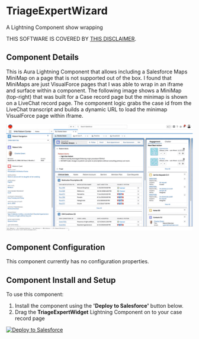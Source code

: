 # TriageExpertWizard
A Lightning Component show wrapping

THIS SOFTWARE IS COVERED BY [THIS DISCLAIMER](https://raw.githubusercontent.com/thedges/Disclaimer/master/disclaimer.txt).

## Component Details
This is Aura Lightning Component that allows including a Salesforce Maps MiniMap on a page that is not supported out of the box. I found that MiniMaps are just VisualForce pages that I was able to wrap in an iframe and surface within a component. The following image shows a MiniMap (top-right) that was built for a Case record page but the minimap is shown on a LiveChat record page. The component logic grabs the case id from the LiveChat transcript and builds a dynamic URL to load the minimap VisualForce page within iframe. 

![alt text](https://github.com/thedges/TriageExpertWizard/blob/master/TriageExpertWizard.gif "Sample Image")

## Component Configuration

This component currently has no configuration properties.

## Component Install and Setup

To use this component:
1. Install the component using the **'Deploy to Salesforce'** button below.
2. Drag the **TriageExpertWidget** Lightning Component on to your case record page

<a href="https://githubsfdeploy.herokuapp.com">
  <img alt="Deploy to Salesforce"
       src="https://raw.githubusercontent.com/afawcett/githubsfdeploy/master/deploy.png">
</a>

